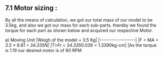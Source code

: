 ## 7.1 Motor sizing :

By all the means of calculation, we got our total mass of our model to be 3.5kg, and also we got our mass for each sub-parts. thereby we found the torque for each part as shown below and acquired our respective Motor.

a) Moving Unit
|Weigh of the model = 3.5 Kg|
|------------------|
|F = M*A = 3.5 * 9.81 = 34.335N|
|T=Fr = 34.335*0.039 = 1.3390kg-cm|
|As the torque is 1.19 our desired motor is of 60 RPM